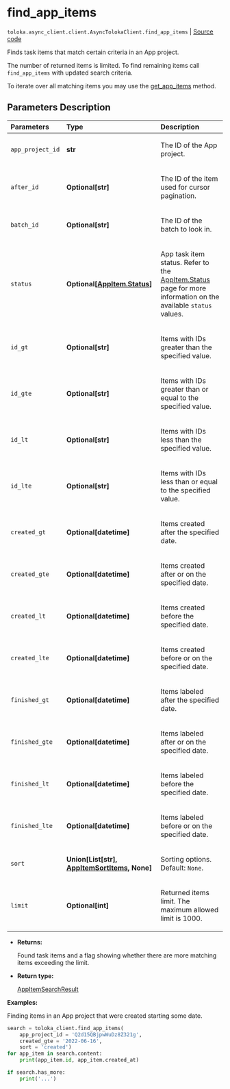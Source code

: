# find_app_items
`toloka.async_client.client.AsyncTolokaClient.find_app_items` | [Source code](https://github.com/Toloka/toloka-kit/blob/v1.2.0.post1/src/client/__init__.py#L0)

Finds task items that match certain criteria in an App project.


The number of returned items is limited. To find remaining items call `find_app_items` with updated search criteria.

To iterate over all matching items you may use the [get_app_items](toloka.client.TolokaClient.get_app_items.md) method.

## Parameters Description

| Parameters | Type | Description |
| :----------| :----| :-----------|
`app_project_id`|**str**|<p>The ID of the App project.</p>
`after_id`|**Optional\[str\]**|<p>The ID of the item used for cursor pagination.</p>
`batch_id`|**Optional\[str\]**|<p>The ID of the batch to look in.</p>
`status`|**Optional\[[AppItem.Status](toloka.client.app.AppItem.Status.md)\]**|<p>App task item status. Refer to the [AppItem.Status](toloka.client.app.AppItem.Status.md) page for more information on the available `status` values.</p>
`id_gt`|**Optional\[str\]**|<p>Items with IDs greater than the specified value.</p>
`id_gte`|**Optional\[str\]**|<p>Items with IDs greater than or equal to the specified value.</p>
`id_lt`|**Optional\[str\]**|<p>Items with IDs less than the specified value.</p>
`id_lte`|**Optional\[str\]**|<p>Items with IDs less than or equal to the specified value.</p>
`created_gt`|**Optional\[datetime\]**|<p>Items created after the specified date.</p>
`created_gte`|**Optional\[datetime\]**|<p>Items created after or on the specified date.</p>
`created_lt`|**Optional\[datetime\]**|<p>Items created before the specified date.</p>
`created_lte`|**Optional\[datetime\]**|<p>Items created before or on the specified date.</p>
`finished_gt`|**Optional\[datetime\]**|<p>Items labeled after the specified date.</p>
`finished_gte`|**Optional\[datetime\]**|<p>Items labeled after or on the specified date.</p>
`finished_lt`|**Optional\[datetime\]**|<p>Items labeled before the specified date.</p>
`finished_lte`|**Optional\[datetime\]**|<p>Items labeled before or on the specified date.</p>
`sort`|**Union\[List\[str\], [AppItemSortItems](toloka.client.search_requests.AppItemSortItems.md), None\]**|<p>Sorting options. Default: `None`.</p>
`limit`|**Optional\[int\]**|<p>Returned items limit. The maximum allowed limit is 1000.</p>

* **Returns:**

  Found task items and a flag showing whether there are more matching items exceeding the limit.

* **Return type:**

  [AppItemSearchResult](toloka.client.search_results.AppItemSearchResult.md)

**Examples:**

Finding items in an App project that were created starting some date.
```python
search = toloka_client.find_app_items(
    app_project_id = 'Q2d15QBjpwWuDz8Z321g',
    created_gte = '2022-06-16',
    sort = 'created')
for app_item in search.content:
    print(app_item.id, app_item.created_at)

if search.has_more:
    print('...')
```
